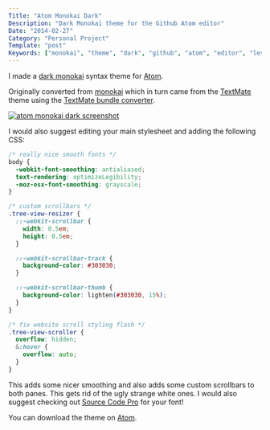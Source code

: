 ```yaml
---
Title: "Atom Monokai Dark"
Description: "Dark Monokai theme for the Github Atom editor"
Date: "2014-02-27"
Category: "Personal Project"
Template: "post"
Keywords: ["monokai", "theme", "dark", "github", "atom", "editor", "less", "css", "tmtheme", "font", "smoothing", "scrollbars"]
---
```


I made a [dark monokai](http://atom.io/packages/monokai-dark) syntax theme for [Atom](http://atom.io/).

Originally converted from [monokai](https://github.com/kevinsawicki/monokai) which in turn came from the [TextMate](http://www.monokai.nl/blog/wp-content/asdev/Monokai.tmTheme) theme using the [TextMate bundle converter](http://atom.io/docs/latest/converting-a-text-mate-theme).

<div class="center">
  <a href="http://ohdoylerules.com/images/atom-monokai-dark.png" target="_blank"><img alt="atom monokai dark screenshot" src="http://ohdoylerules.com/images/atom-monokai-dark.png" ></a>
</div>

I would also suggest editing your main stylesheet and adding the following CSS:

```css
/* really nice smooth fonts */
body {
  -webkit-font-smoothing: antialiased;
  text-rendering: optimizeLegibility;
  -moz-osx-font-smoothing: grayscale;
}

/* custom scrollbars */
.tree-view-resizer {
  ::-webkit-scrollbar {
    width: 0.5em;
    height: 0.5em;
  }

  ::-webkit-scrollbar-track {
    background-color: #303030;
  }

  ::-webkit-scrollbar-thumb {
    background-color: lighten(#303030, 15%);
  }
}

/* fix website scroll styling flash */
.tree-view-scroller {
  overflow: hidden;
  &:hover {
    overflow: auto;
  }
}
```

This adds some nicer smoothing and also adds some custom scrollbars to both panes. This gets rid of the ugly strange white ones. I would also suggest checking out [Source Code Pro](http://ohdoylerules.com/web/source-code-pro-sublime) for your font!

You can download the theme on [Atom](http://atom.io/packages/monokai-dark).
